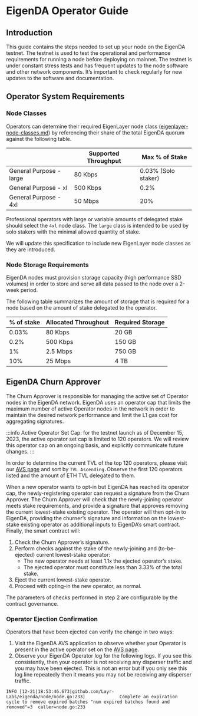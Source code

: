 # EigenDA Operator Guide

## Introduction

This guide contains the steps needed to set up your node on the EigenDA testnet. The testnet is used to test the operational and performance requirements for running a node before deploying on mainnet. The testnet is under constant stress tests and has frequent updates to the node software and other network components. It’s important to check regularly for new updates to the software and documentation.

## Operator System Requirements

### Node Classes

Operators can determine their required EigenLayer node class ([eigenlayer-node-classes.md](../eigenlayer-node-classes.md "mention")) by referencing their share of the total EigenDA quorum against the following table.

|                         | Supported Throughput | Max % of Stake      |
| ----------------------- | -------------------- | ------------------- |
| General Purpose - large | 80 Kbps              | 0.03% (Solo staker) |
| General Purpose - xl    | 500 Kbps             | 0.2%                |
| General Purpose - 4xl   | 50 Mbps              | 20%                 |

Professional operators with large or variable amounts of delegated stake should select the `4xl` node class. The `large` class is intended to be used by solo stakers with the minimal allowed quantity of stake.

We will update this specification to include new EigenLayer node classes as they are introduced.

### Node Storage Requirements

EigenDA nodes must provision storage capacity (high performance SSD volumes) in order to store and serve all data passed to the node over a 2-week period.

The following table summarizes the amount of storage that is required for a node based on the amount of stake delegated to the operator.

| % of stake | Allocated Throughout | Required Storage |
| ---------- | -------------------- | ---------------- |
| 0.03%      | 80 Kbps              | 20 GB            |
| 0.2%       | 500 Kbps             | 150 GB           |
| 1%         | 2.5 Mbps             | 750 GB           |
| 10%        | 25 Mbps              | 4 TB             |

## EigenDA Churn Approver

The Churn Approver is responsible for managing the active set of Operator nodes in the EigenDA network. EigenDA uses an operator cap that limits the maximum number of active Operator nodes in the network in order to maintain the desired network performance and limit the L1 gas cost for aggregating signatures.

:::info
Active Operator Set Cap: for the testnet launch as of December 15, 2023, the active operator set cap is limited to 120 operators. We will review this operator cap on an ongoing basis, and explicitly communicate future changes.
:::

In order to determine the current TVL of the top 120 operators, please visit our [AVS page](https://goerli.eigenlayer.xyz/avs/eigenda) and sort by `TVL Ascending.`Observe the first 120 operators listed and the amount of ETH TVL delegated to them.

When a new operator wants to opt-in but EigenDA has reached its operator cap, the newly-registering operator can request a signature from the Churn Approver. The Churn Approver will check that the newly-joining operator meets stake requirements, and provide a signature that approves removing the current lowest-stake existing operator. The operator will then opt-in to EigenDA, providing the churner’s signature and information on the lowest-stake existing operator as additional inputs to EigenDA’s smart contract. Finally, the smart contract will:

1. Check the Churn Approver’s signature.
2. Perform checks against the stake of the newly-joining and (to-be-ejected) current lowest-stake operator:
   - The new operator needs at least 1.1x the ejected operator’s stake.
   - The ejected operator must constitute less than 3.33% of the total stake.
3. Eject the current lowest-stake operator.
4. Proceed with opting-in the new operator, as normal.

The parameters of checks performed in step 2 are configurable by the contract governance.

### **Operator Ejection Confirmation**

Operators that have been ejected can verify the change in two ways:

1. Visit the EigenDA AVS application to observe whether your Operator is present in the active operator set on the [AVS page](https://goerli.eigenlayer.xyz/avs/eigenda).
2. Observe your EigenDA Operator log for the following logs. If you see this consistently, then your operator is not receiving any disperser traffic and you may have been ejected. This is not an error but if you only see this log line repeatedly then it means you may not be receiving any disperser traffic.

```
INFO [12-21|18:53:46.673|github.com/Layr-Labs/eigenda/node/node.go:233]             Complete an expiration cycle to remove expired batches "num expired batches found and removed"=3  caller=node.go:233
```
